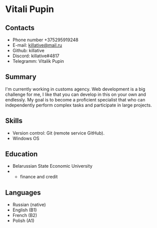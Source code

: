 # **Vitali Pupin**
## Contacts
- Phone number +375295919248
- E-mail: killative@mail.ru
- Github: killative
- Discord: killative#4817
- Telegramm: Vitalik Pupin
## Summary
I'm currently working in customs agency. Web development is a big challenge for me, I like that you can develop in this on your own and endlessly. My goal is to become a
proficient specialist that who can independently perform complex tasks and participate in large projects.
## Skills
- Version control: Git (remote service GitHub).
- Windows OS
## Education
- Belarussian State Economic University
- - finance and credit
## Languages
- Russian (native)
- English (B1)
- French (B2)
- Polish (A1)
